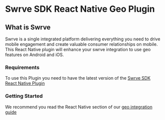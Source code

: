 # Swrve SDK React Native Geo Plugin

## What is Swrve

Swrve is a single integrated platform delivering everything you need to drive mobile engagement and create valuable consumer relationships on mobile. This React Native plugin will enhance your swrve integration to use geo features on Android and iOS.

### Requirements

To use this Plugin you need to have the latest version of the [Swrve SDK React Native Plugin](https://www.npmjs.com/package/react-native-swrve-plugin)

### Getting Started

We recommend you read the React Native section of our [geo integration guide](https://docs.swrve.com/developer-documentation/integration/swrve-geo-sdk/)
